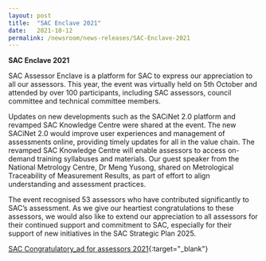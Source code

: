 ```yaml
---
layout: post
title:  "SAC Enclave 2021"
date:   2021-10-12
permalink: /newsroom/news-releases/SAC-Enclave-2021
---
```



**SAC Enclave 2021** 

SAC Assessor Enclave is a platform for SAC to express our appreciation to all our assessors. This year, the event was virtually held on 5th October and attended by over 100 participants, including SAC assessors, council committee and technical committee members.

Updates on new developments such as the SACiNet 2.0 platform and revamped SAC Knowledge Centre were shared at the event. The new SACiNet 2.0 would improve user experiences and management of assessments online, providing timely updates for all in the value chain. The revamped SAC Knowledge Centre will enable assessors to access on-demand training syllabuses and materials. Our guest speaker from the National Metrology Centre, Dr Meng Yusong, shared on Metrological Traceability of Measurement Results, as part of effort to align understanding and assessment practices.

The event recognised 53 assessors who have contributed significantly to SAC’s assessment. As we give our heartiest congratulations to these assessors, we would also like to extend our appreciation to all assessors for their continued support and commitment to SAC, especially for their support of new initiatives in the SAC Strategic Plan 2025.

 

[SAC Congratulatory_ad for assessors 2021](/files/documents/){:target="_blank"}
